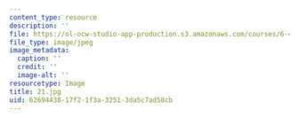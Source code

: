 ```yaml
---
content_type: resource
description: ''
file: https://ol-ocw-studio-app-production.s3.amazonaws.com/courses/6-450-principles-of-digital-communications-i-fall-2006/6269443817f21f3a32513da5c7ad58cb_21.jpg
file_type: image/jpeg
image_metadata:
  caption: ''
  credit: ''
  image-alt: ''
resourcetype: Image
title: 21.jpg
uid: 62694438-17f2-1f3a-3251-3da5c7ad58cb
---
```

